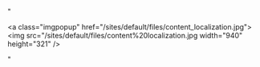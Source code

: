 "<p><a class=\"imgpopup\" href=\"/sites/default/files/content_localization.jpg\"><img src=\"/sites/default/files/content%20localization.jpg width=\"940\" height=\"321\" /></a></p> "